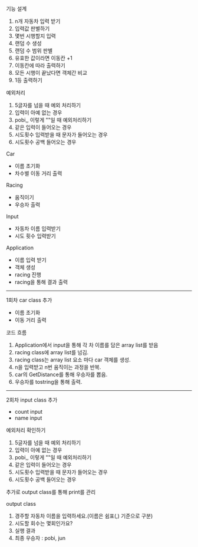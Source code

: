 기능 설계
1. n개 자동차 입력 받기
2. 입력값 판별하기
3. 몇번 시행할지 입력
4. 랜덤 수 생성
5. 랜덤 수 범위 판별
6. 유효한 값이라면 이동칸 +1
7. 이동칸에 따라 출력하기
8. 모든 시행이 끝났다면 객체간 비교
9. 1등 출력하기

예외처리
1. 5글자를 넘을 때 예외 처리하기
2. 입력이 아예 없는 경우
3. pobi,, 이렇게 ""일 때 예외처리하기
4. 같은 입력이 들어오는 경우
5. 시도횟수 입력받을 때 문자가 들어오는 경우
6. 시도횟수 공백 들어오는 경우

Car
- 이름 초기화
- 차수별 이동 거리 출력

Racing
- 움직이기
- 우승자 출력

Input
- 자동차 이름 입력받기
- 시도 횟수 입력받기

Application
- 이름 입력 받기
- 객체 생성
- racing 진행
- racing을 통해 결과 출력 

--------
1회차
car class 추가
- 이름 초기화
- 이동 거리 출력

코드 흐름 
1. Application에서 input을 통해 각 차 이름를 담은 array list를 받음
2. racing class에 array list를 넘김.
3. racing class는 array list 요소 마다 car 객체를 생성.
4. n을 입력받고 n번 움직이는 과정을 반복.
5. car의 GetDistance를 통해 우승자를 뽑음.
6. 우승자를 tostring을 통해 출력.

----------
2회차
input class 추가
- count input
- name input

예외처리 확인하기
1. 5글자를 넘을 때 예외 처리하기
2. 입력이 아예 없는 경우
3. pobi,, 이렇게 ""일 때 예외처리하기
4. 같은 입력이 들어오는 경우
5. 시도횟수 입력받을 때 문자가 들어오는 경우
6. 시도횟수 공백 들어오는 경우

추가로 output class를 통해 print를 관리

output class
1. 경주할 자동차 이름을 입력하세요.(이름은 쉼표(,) 기준으로 구분)
2. 시도할 회수는 몇회인가요?
3. 실행 결과
4. 최종 우승자 : pobi, jun

